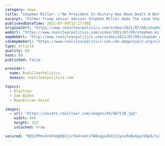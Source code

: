 ```yaml
---
category: news
title: "Stephen Miller: \"No President In History Has Been Dealt A Better Hand On Day One Than President Biden\""
excerpt: "Former Trump senior advisor Stephen Miller made the case that President Biden inherited a perfect state of affairs in January: STEPHEN MILLER: No president in history has been dealt a better hand on day one than President Biden."
publishedDateTime: 2021-07-09T15:17:00Z
originalUrl: "https://www.realclearpolitics.com/video/2021/07/09/stephen_miller_no_president_in_history_has_been_dealt_a_better_hand_on_day_one_than_president_biden.html#!"
webUrl: "https://www.realclearpolitics.com/video/2021/07/09/stephen_miller_no_president_in_history_has_been_dealt_a_better_hand_on_day_one_than_president_biden.html#!"
ampWebUrl: "http://www.realclearpolitics.com/video/2021/07/09/stephen_miller_no_president_in_history_has_been_dealt_a_better_hand_on_day_one_than_president_biden.amp.html"
cdnAmpWebUrl: "https://www-realclearpolitics-com.cdn.ampproject.org/c/www.realclearpolitics.com/video/2021/07/09/stephen_miller_no_president_in_history_has_been_dealt_a_better_hand_on_day_one_than_president_biden.amp.html"
type: article
quality: 69
heat: 69
published: false

provider:
  name: RealClearPolitics
  domain: realclearpolitics.com

topics:
  - Election
  - Joe Biden
  - Republican Voice

images:
  - url: "https://assets.realclear.com/images/46/467138.jpg"
    width: 444
    height: 333
    isCached: true

secured: "RQ5jPPmv4+hFUdg9QJjsrS64+odrxTW8nqyaZkXiI1yovRnOwGgutG9pS/ta1s8jLD5rjzrwkmCZdhZZPU3Azuwm0VNJd+hHQ5xfSZbNKbCTPWEJCX9Rgex07/iDZ6I4ucyIItWwf/eQmirwiYNY94H4nnp5OaitrfUCz2sBkR8ZWM57SnuA1OMK2KjFxUBRLw4ua4ZcBVxJxevsnz7m2uh8XpgxscynBZ5RME/IuzC8ZghqhoXeitDIAF5bkO5biLGsNNoSe5Lwp82xv2YsvQ+ZojdIUYwz8ry8SCyLeiPnquJlHaeuknhtyP8QXvXTAdv44eZgMFHHhmxKJfeSAbWj2p1AexEsIXugCN0G3Ew=;gQ5O6sQF+u6qnQYuQLqxyA=="
---
```


